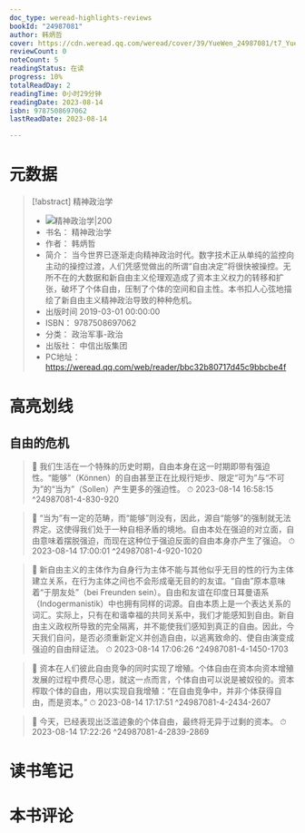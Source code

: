 ```yaml
---
doc_type: weread-highlights-reviews
bookId: "24987081"
author: 韩炳哲
cover: https://cdn.weread.qq.com/weread/cover/39/YueWen_24987081/t7_YueWen_24987081.jpg
reviewCount: 0
noteCount: 5
readingStatus: 在读
progress: 10%
totalReadDay: 2
readingTime: 0小时29分钟
readingDate: 2023-08-14
isbn: 9787508697062
lastReadDate: 2023-08-14

---
```

# 元数据
> [!abstract] 精神政治学
> - ![ 精神政治学|200](https://cdn.weread.qq.com/weread/cover/39/YueWen_24987081/t7_YueWen_24987081.jpg)
> - 书名： 精神政治学
> - 作者： 韩炳哲
> - 简介： 当今世界已逐渐走向精神政治时代。数字技术正从单纯的监控向主动的操控过渡，人们凭感觉做出的所谓“自由决定”将很快被操控。无所不在的大数据和新自由主义伦理观造成了资本主义权力的转移和扩张，破坏了个体自由，压制了个体的空间和自主性。本书扣人心弦地描绘了新自由主义精神政治导致的种种危机。
> - 出版时间 2019-03-01 00:00:00
> - ISBN： 9787508697062
> - 分类： 政治军事-政治
> - 出版社： 中信出版集团
> - PC地址：https://weread.qq.com/web/reader/bbc32b80717d45c9bbcbe4f

# 高亮划线

## 自由的危机

> 📌 我们生活在一个特殊的历史时期，自由本身在这一时期即带有强迫性。“能够”（Können）的自由甚至正在比规行矩步、限定“可为”与“不可为”的“当为”（Sollen）产生更多的强迫性。 
> ⏱ 2023-08-14 16:58:15 ^24987081-4-830-920

> 📌 “当为”有一定的范畴，而“能够”则没有，因此，源自“能够”的强制就无法界定。这使得我们处于一种自相矛盾的境地。自由本处在强迫的对立面，自由意味着摆脱强迫，而现在这种位于强迫反面的自由本身亦产生了强迫。 
> ⏱ 2023-08-14 17:00:01 ^24987081-4-920-1020

> 📌 新自由主义的主体作为自身行为主体不能与其他似乎无目的性的行为主体建立关系，在行为主体之间也不会形成毫无目的的友谊。“自由”原本意味着“于朋友处”（bei Freunden sein）。自由和友谊在印度日耳曼语系（Indogermanistik）中也拥有同样的词源。自由本质上是一个表达关系的词汇。实际上，只有在和谐幸福的共同关系中，我们才能感知到自由。新自由主义政权所导致的完全隔离，并不能使我们感知到真正的自由。因此，今天我们自问，是否必须重新定义并创造自由，以逃离致命的、使自由演变成强迫的自由辩证法。 
> ⏱ 2023-08-14 17:06:26 ^24987081-4-1450-1703

> 📌 资本在人们彼此自由竞争的同时实现了增殖。个体自由在资本向资本增殖发展的过程中费尽心思，就这一点而言，个体自由可以说是被奴役的。资本榨取个体的自由，用以实现自我增殖：“在自由竞争中，并非个体获得自由，而是资本。” 
> ⏱ 2023-08-14 17:17:51 ^24987081-4-2434-2607

> 📌 今天，已经表现出泛滥迹象的个体自由，最终将无异于过剩的资本。 
> ⏱ 2023-08-14 17:22:26 ^24987081-4-2839-2869

# 读书笔记

# 本书评论
